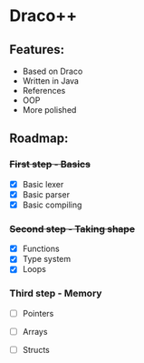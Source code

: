 # Draco++

## Features:
- Based on Draco
- Written in Java
- References
- OOP
- More polished
	
## Roadmap:
### ~~First step - **Basics**~~
- [x] Basic lexer
- [x] Basic parser
- [x] Basic compiling

### ~~Second step - **Taking shape**~~
- [x] Functions
- [x] Type system
- [x] Loops

### Third step - **Memory**
- [ ] Pointers
- [ ] Arrays
- [ ] Structs

